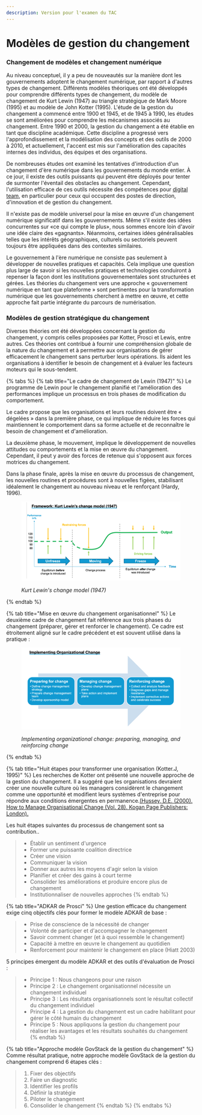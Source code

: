```yaml
---
description: Version pour l'examen du TAC
---
```


# Modèles de gestion du changement

### Changement de modèles et changement numérique

Au niveau conceptuel, il y a peu de nouveautés sur la manière dont les gouvernements adoptent le changement numérique, par rapport à d'autres types de changement. Différents modèles théoriques ont été développés pour comprendre différents types de changement, du modèle de changement de Kurt Lewin (1947) au triangle stratégique de Mark Moore (1995) et au modèle de John Kotter (1995). L'étude de la gestion du changement a commencé entre 1900 et 1945, et de 1945 à 1990, les études se sont améliorées pour comprendre les mécanismes associés au changement. Entre 1990 et 2000, la gestion du changement a été établie en tant que discipline académique. Cette discipline a progressé vers l'approfondissement et la modélisation des concepts et des outils de 2000 à 2010, et actuellement, l'accent est mis sur l'amélioration des capacités internes des individus, des équipes et des organisations.

De nombreuses études ont examiné les tentatives d'introduction d'un changement d'ère numérique dans les gouvernements du monde entier. À ce jour, il existe des outils puissants qui peuvent être déployés pour tenter de surmonter l'éventail des obstacles au changement. Cependant, l'utilisation efficace de ces outils nécessite des compétences pour [digital team](../../govstack-implementation-playbook/digital-team-composition/), en particulier pour ceux qui occupent des postes de direction, d'innovation et de gestion du changement.

Il n'existe pas de modèle universel pour la mise en œuvre d'un changement numérique significatif dans les gouvernements. Même s'il existe des idées concurrentes sur «ce qui compte le plus», nous sommes encore loin d'avoir une idée claire des «gagnants». Néanmoins, certaines idées généralisables telles que les intérêts géographiques, culturels ou sectoriels peuvent toujours être appliquées dans des contextes similaires.

Le gouvernement à l'ère numérique ne consiste pas seulement à développer de nouvelles pratiques et capacités. Cela implique une question plus large de savoir si les nouvelles pratiques et technologies conduiront à repenser la façon dont les institutions gouvernementales sont structurées et gérées. Les théories du changement vers une approche « gouvernement numérique en tant que plateforme » sont pertinentes pour la transformation numérique que les gouvernements cherchent à mettre en œuvre, et cette approche fait partie intégrante du parcours de numérisation.

### Modèles de gestion stratégique du changement

Diverses théories ont été développées concernant la gestion du changement, y compris celles proposées par Kotter, Prosci et Lewis, entre autres. Ces théories ont contribué à fournir une compréhension globale de la nature du changement et à permettre aux organisations de gérer efficacement le changement sans perturber leurs opérations. Ils aident les organisations à identifier le besoin de changement et à évaluer les facteurs moteurs qui le sous-tendent.

{% tabs %}
{% tab title="Le cadre de changement de Lewin (1947)" %}
Le programme de Lewin pour le changement planifié et l'amélioration des performances implique un processus en trois phases de modification du comportement.

Le cadre propose que les organisations et leurs routines doivent être « dégelées » dans la première phase, ce qui implique de réduire les forces qui maintiennent le comportement dans sa forme actuelle et de reconnaître le besoin de changement et d'amélioration.

La deuxième phase, le mouvement, implique le développement de nouvelles attitudes ou comportements et la mise en œuvre du changement. Cependant, il peut y avoir des forces de retenue qui s'opposent aux forces motrices du changement.

Dans la phase finale, après la mise en œuvre du processus de changement, les nouvelles routines et procédures sont à nouvelles figées, stabilisant idéalement le changement au nouveau niveau et le renforçant (Hardy, 1996).

<figure><img src="../../.gitbook/assets/Imagen1.png" alt=""><figcaption><p><em>Kurt Lewin's change model (1947)</em></p></figcaption></figure>
{% endtab %}

{% tab title="Mise en œuvre du changement organisationnel" %}
Le deuxième cadre de changement fait référence aux trois phases du changement (préparer, gérer et renforcer le changement). Ce cadre est étroitement aligné sur le cadre précédent et est souvent utilisé dans la pratique :

<figure><img src="../../.gitbook/assets/Imagen2.png" alt=""><figcaption><p><em>Implementing organizational change: preparing, managing, and reinforcing change</em></p></figcaption></figure>
{% endtab %}

{% tab title="Huit étapes pour transformer une organisation (Kotter.J, 1995)" %}
Les recherches de Kotter ont présenté une nouvelle approche de la gestion du changement. Il a suggéré que les organisations devraient créer une nouvelle culture où les managers considèrent le changement comme une opportunité et modifient leurs systèmes d'entreprise pour répondre aux conditions émergentes en permanence.[(Hussey, D.E. (2000). How to Manage Organisational Change (Vol. 28). Kogan Page Publishers: London).](https://books.google.ee/books?hl=en\&lr=\&id=vpJLQHlN-BQC\&oi=fnd\&pg=PA108\&dq=\(Hussey,+D.E.+\(2000\).+How+to+Manage+Organisational+Change+\(Vol.+28\).+Kogan+Page+Publishers:+London\).\&ots=ma7aLM5GH\_\&sig=BpXyijIiHFIyaR\_EWlZSvsHGKfw\&redir\_esc=y#v=onepage\&q\&f=false)

Les huit étapes suivantes du processus de changement sont sa contribution..

> * Établir un sentiment d'urgence
> * Former une puissante coalition directrice
> * Créer une vision
> * Communiquer la vision
> * Donner aux autres les moyens d'agir selon la vision
> * Planifier et créer des gains à court terme
> * Consolider les améliorations et produire encore plus de changement
> * Institutionnaliser de nouvelles approches
{% endtab %}

{% tab title="ADKAR de Prosci" %}
Une gestion efficace du changement exige cinq objectifs clés pour former le modèle ADKAR de base :

> * Prise de conscience de la nécessité de changer
> * Volonté de participer et d'accompagner le changement&#x20;
> * Savoir comment changer (et à quoi ressemble le changement)
> * Capacité à mettre en œuvre le changement au quotidien
> * Renforcement pour maintenir le changement en place (Hiatt 2003)

5 principes émergent du modèle ADKAR et des outils d'évaluation de Prosci :

> * Principe 1 : Nous changeons pour une raison&#x20;
> * Principe 2 : Le changement organisationnel nécessite un changement individuel&#x20;
> * Principe 3 : Les résultats organisationnels sont le résultat collectif du changement individuel&#x20;
> * Principe 4 : La gestion du changement est un cadre habilitant pour gérer le côté humain du changement&#x20;
> * Principe 5 : Nous appliquons la gestion du changement pour réaliser les avantages et les résultats souhaités du changement
{% endtab %}

{% tab title="Approche modèle GovStack de la gestion du changement" %}
Comme résultat pratique, notre approche modèle GovStack de la gestion du changement comprend 6 étapes clés :

> 1. Fixer des objectifs&#x20;
> 2. Faire un diagnostic&#x20;
> 3. Identifier les profils&#x20;
> 4. Définir la stratégie&#x20;
> 5. Piloter le changement&#x20;
> 6. Consolider le changement
{% endtab %}
{% endtabs %}




